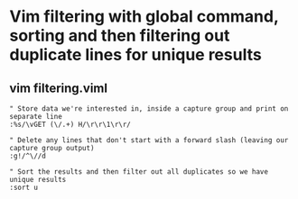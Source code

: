 # Vim filtering with global command, sorting and then filtering out duplicate lines for unique results

## vim filtering.viml

```viml
" Store data we're interested in, inside a capture group and print on separate line
:%s/\vGET (\/.+) H/\r\r\1\r\r/

" Delete any lines that don't start with a forward slash (leaving our capture group output)
:g!/^\//d

" Sort the results and then filter out all duplicates so we have unique results
:sort u
```

